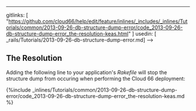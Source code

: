 ---
gitlinks: [ "https://github.com/cloud66/help/edit/feature/inlines/_includes/_inlines/Tutorials/common/2013-09-26-db-structure-dump-error/code_2013-09-26-db-structure-dump-error_the-resolution-keas.html" ]
 usedin: [ _rails/Tutorials/2013-09-26-db-structure-dump-error.md] -->


## The Resolution

Adding the following line to your application's *Rakefile* will stop the structure dump from occuring when performing the Cloud 66 deployment:



{%include _inlines/Tutorials/common/2013-09-26-db-structure-dump-error/code_2013-09-26-db-structure-dump-error_the-resolution-keas.md %}







